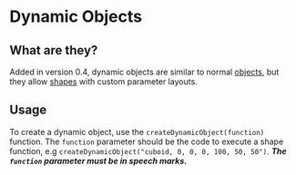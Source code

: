 # Dynamic Objects

## What are they?
Added in version 0.4, dynamic objects are similar to normal [objects](https://pywireframe.readthedocs.io/Usage/Objects), but they allow [shapes](https://pywireframe.readthedocs.io/Usage/Shapes) with custom parameter layouts.

## Usage
To create a dynamic object, use the `createDynamicObject(function)` function. The `function` parameter should be the code to execute a shape function, e.g `createDynamicObject("cuboid, 0, 0, 0, 100, 50, 50")`. **_The `function` parameter must be in speech marks._**